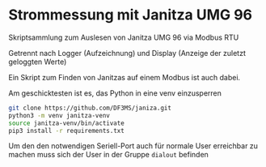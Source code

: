 # Strommessung mit Janitza UMG 96

Skriptsammlung zum Auslesen von Janitza UMG 96 via Modbus RTU

Getrennt nach Logger (Aufzeichnung) und Display (Anzeige der zuletzt geloggten Werte)

Ein Skript zum Finden von Janitzas auf einem Modbus ist auch dabei.

Am geschicktesten ist es, das Python in eine venv einzusperren

```sh
git clone https://github.com/DF3MS/janiza.git
python3 -m venv janitza-venv
source janitza-venv/bin/activate
pip3 install -r requirements.txt
```

Um den den notwendigen Seriell-Port auch für normale User erreichbar zu machen muss sich der User in der Gruppe `dialout` befinden

